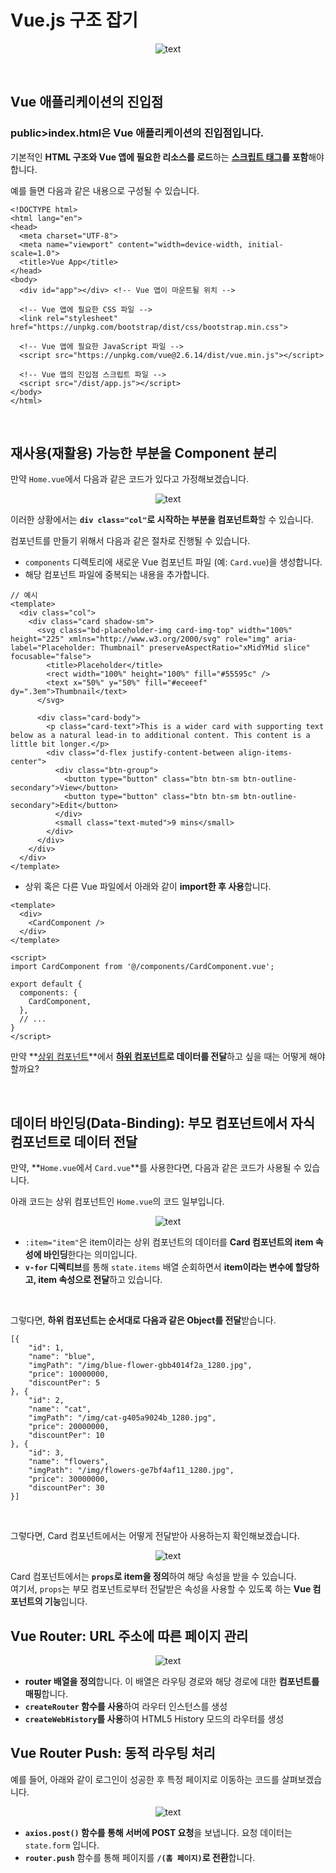 <div class="markdown-body">

# Vue.js 구조 잡기

<p align="center">
  <img src="https://github.com/hbkuk/board-web-spring/assets/109803585/358c6352-e514-44f0-9381-56d793d981fe" alt="text" width="number" />
</p>  

<br>

## Vue 애플리케이션의 진입점  

### public>index.html은 Vue 애플리케이션의 진입점입니다.  

기본적인 **HTML 구조와 Vue 앱에 필요한 리소스를 로드**하는 **<u>스크립트 태그</u>를 포함**해야 합니다.  

예를 들면 다음과 같은 내용으로 구성될 수 있습니다.

```
<!DOCTYPE html>
<html lang="en">
<head>
  <meta charset="UTF-8">
  <meta name="viewport" content="width=device-width, initial-scale=1.0">
  <title>Vue App</title>
</head>
<body>
  <div id="app"></div> <!-- Vue 앱이 마운트될 위치 -->
  
  <!-- Vue 앱에 필요한 CSS 파일 -->
  <link rel="stylesheet" href="https://unpkg.com/bootstrap/dist/css/bootstrap.min.css">
  
  <!-- Vue 앱에 필요한 JavaScript 파일 -->
  <script src="https://unpkg.com/vue@2.6.14/dist/vue.min.js"></script>
  
  <!-- Vue 앱의 진입점 스크립트 파일 -->
  <script src="/dist/app.js"></script>
</body>
</html>
```  

<br>

## 재사용(재활용) 가능한 부분을 Component 분리  

만약 `Home.vue`에서 다음과 같은 코드가 있다고 가정해보겠습니다.

<p align="center">
  <img src="https://github.com/hbkuk/board-web-spring/assets/109803585/f548a48e-cea2-4afc-97f3-26a2f9a0198b" alt="text" width="number" />
</p>  

이러한 상황에서는 **`div class="col"`로 시작하는 부분을 컴포넌트화**할 수 있습니다.  

컴포넌트를 만들기 위해서 다음과 같은 절차로 진행될 수 있습니다.  

- `components` 디렉토리에 새로운 Vue 컴포넌트 파일 (예: `Card.vue`)을 생성합니다. 
- 해당 컴포넌트 파일에 중복되는 내용을 추가합니다.
```
// 예시
<template>
  <div class="col">
    <div class="card shadow-sm">
      <svg class="bd-placeholder-img card-img-top" width="100%" height="225" xmlns="http://www.w3.org/2000/svg" role="img" aria-label="Placeholder: Thumbnail" preserveAspectRatio="xMidYMid slice" focusable="false">
        <title>Placeholder</title>
        <rect width="100%" height="100%" fill="#55595c" />
        <text x="50%" y="50%" fill="#eceeef" dy=".3em">Thumbnail</text>
      </svg>

      <div class="card-body">
        <p class="card-text">This is a wider card with supporting text below as a natural lead-in to additional content. This content is a little bit longer.</p>
        <div class="d-flex justify-content-between align-items-center">
          <div class="btn-group">
            <button type="button" class="btn btn-sm btn-outline-secondary">View</button>
            <button type="button" class="btn btn-sm btn-outline-secondary">Edit</button>
          </div>
          <small class="text-muted">9 mins</small>
        </div>
      </div>
    </div>
  </div>
</template>
```
- 상위 혹은 다른 Vue 파일에서 아래와 같이 **import한 후 사용**합니다.  

```
<template>
  <div>
    <CardComponent />
  </div>
</template>

<script>
import CardComponent from '@/components/CardComponent.vue';

export default {
  components: {
    CardComponent,
  },
  // ...
}
</script>

```  

만약 **<u>상위 컴포넌트</u>**에서 **<u>하위 컴포넌트</u>로 데이터를 전달**하고 싶을 때는 어떻게 해야할까요?

<br>

## 데이터 바인딩(Data-Binding): 부모 컴포넌트에서 자식 컴포넌트로 데이터 전달

만약, **`Home.vue`에서 `Card.vue`**를 사용한다면, 다음과 같은 코드가 사용될 수 있습니다.  

아래 코드는 상위 컴포넌트인 `Home.vue`의 코드 일부입니다.

<p align="center">
  <img src="https://github.com/hbkuk/board-web-spring/assets/109803585/6f37e428-9aea-4daf-a6b2-210390d57bb0" alt="text" width="number" />
</p>  

- `:item="item"`은 item이라는 상위 컴포넌트의 데이터를 **Card 컴포넌트의 item 속성에 바인딩**한다는 의미입니다.
- **`v-for` 디렉티브**를 통해 `state.items` 배열 순회하면서 **item이라는 변수에 할당하고, item 속성으로 전달**하고 있습니다. 

<br>

그렇다면, **하위 컴포넌트는 순서대로 다음과 같은 Object를 전달**받습니다.  

```
[{
	"id": 1,
	"name": "blue",
	"imgPath": "/img/blue-flower-gbb4014f2a_1280.jpg",
	"price": 10000000,
	"discountPer": 5
}, {
	"id": 2,
	"name": "cat",
	"imgPath": "/img/cat-g405a9024b_1280.jpg",
	"price": 20000000,
	"discountPer": 10
}, {
	"id": 3,
	"name": "flowers",
	"imgPath": "/img/flowers-ge7bf4af11_1280.jpg",
	"price": 30000000,
	"discountPer": 30
}]

```

<br>

그렇다면, Card 컴포넌트에서는 어떻게 전달받아 사용하는지 확인해보겠습니다.  

<p align="center">
  <img src="https://github.com/hbkuk/board-web-spring/assets/109803585/3100e725-cc80-4aa7-8b57-a6006856bde8" alt="text" width="number" />
</p> 

Card 컴포넌트에서는 **`props`로 item을 정의**하여 해당 속성을 받을 수 있습니다.  
여기서, `props`는 부모 컴포넌트로부터 전달받은 속성을 사용할 수 있도록 하는 **Vue 컴포넌트의 기능**입니다.  

## Vue Router: URL 주소에 따른 페이지 관리  

<p align="center">
  <img src="https://github.com/hbkuk/board-web-spring/assets/109803585/ac6ff3cb-3949-4dac-afba-5ae04d36c8a9" alt="text" width="number" />
</p> 

- **router 배열을 정의**합니다. 이 배열은 라우팅 경로와 해당 경로에 대한 **컴포넌트를 매핑**합니다.  
- **`createRouter` 함수를 사용**하여 라우터 인스턴스를 생성
- **`createWebHistory`를 사용**하여 HTML5 History 모드의 라우터를 생성  

## Vue Router Push: 동적 라우팅 처리  

예를 들어, 아래와 같이 로그인이 성공한 후 특정 페이지로 이동하는 코드를 살펴보겠습니다.

<p align="center">
  <img src="https://github.com/hbkuk/board-web-spring/assets/109803585/285764ef-c416-49b7-82ab-db1956619715" alt="text" width="number" />
</p> 

- **`axios.post()` 함수를 통해 서버에 POST 요청**을 보냅니다. 요청 데이터는 `state.form` 입니다.
- **`router.push`** 함수를 통해 페이지를 **`/(홈 페이지)`로 전환**합니다.

</div>